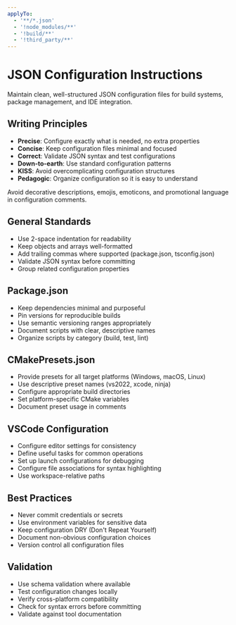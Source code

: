 ```yaml
---
applyTo:
  - '**/*.json'
  - '!node_modules/**'
  - '!build/**'
  - '!third_party/**'
---
```


# JSON Configuration Instructions

Maintain clean, well-structured JSON configuration files for build systems, package management, and IDE integration.

## Writing Principles

- **Precise**: Configure exactly what is needed, no extra properties
- **Concise**: Keep configuration files minimal and focused
- **Correct**: Validate JSON syntax and test configurations
- **Down-to-earth**: Use standard configuration patterns
- **KISS**: Avoid overcomplicating configuration structures
- **Pedagogic**: Organize configuration so it is easy to understand

Avoid decorative descriptions, emojis, emoticons, and promotional language in configuration comments.

## General Standards

- Use 2-space indentation for readability
- Keep objects and arrays well-formatted
- Add trailing commas where supported (package.json, tsconfig.json)
- Validate JSON syntax before committing
- Group related configuration properties

## Package.json

- Keep dependencies minimal and purposeful
- Pin versions for reproducible builds
- Use semantic versioning ranges appropriately
- Document scripts with clear, descriptive names
- Organize scripts by category (build, test, lint)

## CMakePresets.json

- Provide presets for all target platforms (Windows, macOS, Linux)
- Use descriptive preset names (vs2022, xcode, ninja)
- Configure appropriate build directories
- Set platform-specific CMake variables
- Document preset usage in comments

## VSCode Configuration

- Configure editor settings for consistency
- Define useful tasks for common operations
- Set up launch configurations for debugging
- Configure file associations for syntax highlighting
- Use workspace-relative paths

## Best Practices

- Never commit credentials or secrets
- Use environment variables for sensitive data
- Keep configuration DRY (Don't Repeat Yourself)
- Document non-obvious configuration choices
- Version control all configuration files

## Validation

- Use schema validation where available
- Test configuration changes locally
- Verify cross-platform compatibility
- Check for syntax errors before committing
- Validate against tool documentation
